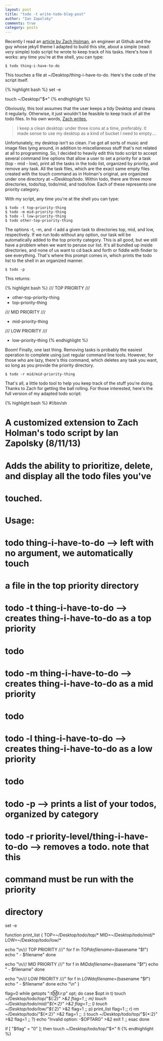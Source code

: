 ```yaml
---
layout: post
title: "todo -t write-todo-blog-post"
author: "Ian Zapolsky"
comments: true
category: posts
---
```


Recently I read an [article by Zach Holman][article], an engineer at Github and the guy 
whose jekyll theme I adapted to build this site, about a simple (read: *very* simple) 
todo script he wrote to keep track of his tasks. Here's how it works: any time you're at 
the shell, you can type:

	$ todo thing-i-have-to-do

This touches a file at ~/Desktop/thing-i-have-to-do. Here's the code of the script itself.

{% highlight bash %}
set -e

touch ~/Desktop/"$*"
{% endhighlight %}

Obviously, this tool assumes that the user keeps a tidy Desktop and cleans it regularly. Otherwise,
it just wouldn't be feasible to keep track of all the todo files. In his own words, [Zach writes][article], 

> I keep a clean desktop: under three icons at a time, preferably. It made sense to use my
> desktop as a kind of bucket I need to empty....

Unfortunately, my desktop isn't so clean. I've got all sorts of music and image files lying around,
in addition to miscellaneous stuff that's not related at all to programming. So, I decided to heavily
edit this todo script to accept several command line options that allow a user to set a priority for
a task (top - mid - low), print all the tasks in the todo list, organized by priority, and remove any
task. All the task files, which are the exact same empty files created with the touch command as in
Holman's original, are organized under one directory at ~/Desktop/todo. Within todo, there are three
more directories, todo/top, todo/mid, and todo/low. Each of these represents one priority category.

With my script, any time you're at the shell you can type:

	$ todo -t top-priority-thing
	$ todo -m mid-priority-thing
	$ todo -l low-priority-thing
	$ todo other-top-priority-thing

The options -t, -m, and -l add a given task to directories top, mid, and low, respectively. If we run
todo without any option, our task will be automatically added to the top priority category. This is all
good, but we still have a problem when we want to peruse our list. It's all bundled up inside directories,
and none of us want to cd back and forth or fiddle with finder to see everything. That's where this 
prompt comes in, which prints the todo list to the shell in an organized manner.
	
	$ todo -p

This returns:

{% highlight bash %}
/// TOP PRIORITY ///
  - other-top-priority-thing
  - top-priority-thing

/// MID PRIORITY ///
  - mid-priority-thing

/// LOW PRIORITY ///
  - low-priority-thing
{% endhighlight %}

Boom! Finally, one last thing. Removing tasks is probably the easiest operation to complete using just
regular command line tools. However, for those who are lazy, there's this command, which deletes
any task you want, so long as you provide the priority directory.

	$ todo -r mid/mid-priority-thing

That's all, a little todo tool to help you keep track of the stuff you're doing. Thanks to Zach for
getting the ball rolling. For those interested, here's the full version of my adapted todo script:

{% highlight bash %}
#!/bin/sh
#
# A customized extension to Zach Holman's todo script by Ian Zapolsky (8/11/13)
#
# Adds the ability to prioritize, delete, and display all the todo files you've
# touched.
#
# Usage:
#
# todo thing-i-have-to-do    --> left with no argument, we automatically touch
#                                a file in the top priority directory
# todo -t thing-i-have-to-do --> creates thing-i-have-to-do as a top priority
#                                todo
# todo -m thing-i-have-to-do --> creates thing-i-have-to-do as a mid priority
#                                todo
# todo -l thing-i-have-to-do --> creates thing-i-have-to-do as a low priority
#                                todo
# todo -p                    --> prints a list of your todos, organized by category
#
# todo -r priority-level/thing-i-have-to-do --> removes a todo. note that this
#                                               command must be run with the priority 
#												directory

set -e

function print_list {
  TOP=~/Desktop/todo/top/*
  MID=~/Desktop/todo/mid/*
  LOW=~/Desktop/todo/low/*

  echo "\n/// TOP PRIORITY ///"
  for f in $TOP
  do
    filename=$(basename "$f")
    echo "  - $filename"
  done

  echo "\n/// MID PRIORITY ///"
  for f in $MID
  do
    filename=$(basename "$f")
    echo "  - $filename"
  done

  echo "\n/// LOW PRIORITY ///"
  for f in $LOW
  do
    filename=$(basename "$f")
    echo "  - $filename"
  done
  echo "\n"
}

flag=0
while getopts ":t:m:l:r:p" opt; do
  case $opt in
    t)
      touch ~/Desktop/todo/top/"${*:2}" >&2
      flag=1
      ;;
    m)
      touch ~/Desktop/todo/mid/"${*:2}" >&2
      flag=1
      ;;
    l)
      touch ~/Desktop/todo/low/"${*:2}" >&2
      flag=1
      ;;
    p)
      print_list
      flag=1
      ;;
    r)
      rm ~/Desktop/todo/"${*:2}" >&2
      flag=1
      ;;
    :)
      touch ~/Desktop/todo/top/"${*:2}" >&2
      flag=1
      ;;
    \?)
      echo "Invalid option: -$OPTARG" >&2
      exit 1
      ;;
  esac
done

if [ "$flag" = "0" ]; then
    touch ~/Desktop/todo/top/"$*"
fi
{% endhighlight %}

[article]:http://zachholman.com/posts/inbox-zero-everything-zero/
